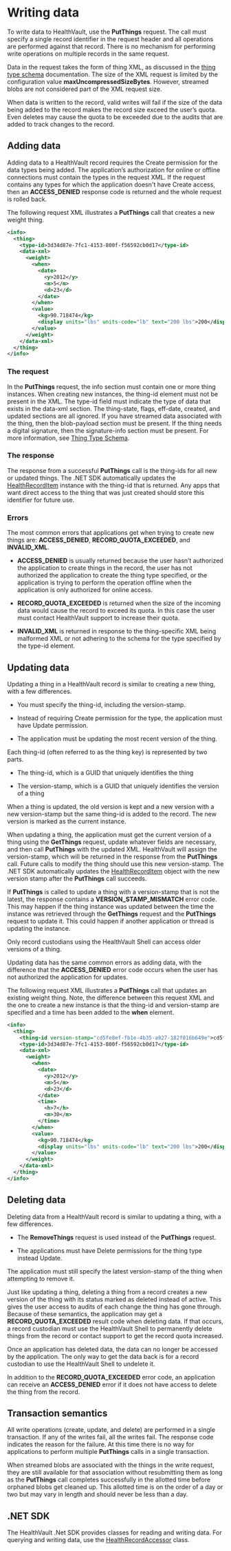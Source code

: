 Writing data
============

To write data to HealthVault, use the **PutThings** request. The call must specify a single record identifier in the request header and all operations are performed against that record. There is no mechanism for performing write operations on multiple records in the same request.

Data in the request takes the form of thing XML, as discussed in the [thing type schema](/healthvault/concepts/data/thing-types.md) documentation. The size of the XML request is limited by the configuration value **maxUncompressedSizeBytes**. However, streamed blobs are not considered part of the XML request size. 

When data is written to the record, valid writes will fail if the size of the data being added to the record makes the record size exceed the user’s quota. Even deletes may cause the quota to be exceeded due to the audits that are added to track changes to the record.

Adding data
-----------

Adding data to a HealthVault record requires the Create permission for the data types being added. The application’s authorization for online or offline connections must contain the types in the request XML. If the request contains any types for which the application doesn't have Create access, then an **ACCESS\_DENIED** response code is returned and the whole request is rolled back.

The following request XML illustrates a **PutThings** call that creates a new weight thing.

```xml
<info>
  <thing>
    <type-id>3d34d87e-7fc1-4153-800f-f56592cb0d17</type-id>
    <data-xml>
      <weight>
        <when>
          <date>
            <y>2012</y>
            <m>5</m>
            <d>23</d>
          </date>
        </when>
        <value>
          <kg>90.718474</kg>
          <display units="lbs" units-code="lb" text="200 lbs">200</display>
        </value>
      </weight>
    </data-xml>
  </thing>
</info>
```
### The request

In the **PutThings** request, the info section must contain one or more thing instances. When creating new instances, the thing-id element must not be present in the XML. The type-id field must indicate the type of data that exists in the data-xml section. The thing-state, flags, eff-date, created, and updated sections are all ignored. If you have streamed data associated with the thing, then the blob-payload section must be present. If the thing needs a digital signature, then the signature-info section must be present. For more information, see <a href="/healthvault/concepts/data/thing-types.md" id="PageContent_14101_3">Thing Type Schema</a>.

### The response

The response from a successful **PutThings** call is the thing-ids for all new or updated things. The .NET SDK automatically updates the [HealthRecordItem](/healthvault/sdks/dotnet/microsoft.health.healthrecorditem.yml) instance with the thing-id that is returned. Any apps that want direct access to the thing that was just created should store this identifier for future use.

### Errors

The most common errors that applications get when trying to create new things are: **ACCESS\_DENIED**, **RECORD\_QUOTA\_EXCEEDED**, and **INVALID\_XML**.

-   **ACCESS\_DENIED** is usually returned because the user hasn’t authorized the application to create things in the record, the user has not authorized the application to create the thing type specified, or the application is trying to perform the operation offline when the application is only authorized for online access.

-   **RECORD\_QUOTA\_EXCEEDED** is returned when the size of the incoming data would cause the record to exceed its quota. In this case the user must contact HealthVault support to increase their quota.

-   **INVALID\_XML** is returned in response to the thing-specific XML being malformed XML or not adhering to the schema for the type specified by the type-id element.

Updating data
-------------

Updating a thing in a HealthVault record is similar to creating a new thing, with a few differences.

-   You must specify the thing-id, including the version-stamp.

-   Instead of requiring Create permission for the type, the application must have Update permission.

-   The application must be updating the most recent version of the thing.

Each thing-id (often referred to as the thing key) is represented by two parts.

-   The thing-id, which is a GUID that uniquely identifies the thing

-   The version-stamp, which is a GUID that uniquely identifies the version of a thing

When a thing is updated, the old version is kept and a new version with a new version-stamp but the same thing-id is added to the record. The new version is marked as the current instance.

When updating a thing, the application must get the current version of a thing using the **GetThings** request, update whatever fields are necessary, and then call **PutThings** with the updated XML. HealthVault will assign the version-stamp, which will be returned in the response from the **PutThings** call. Future calls to modify the thing should use this new version-stamp. The .NET SDK automatically updates the [HealthRecordItem](/healthvault/sdks/dotnet/microsoft.health.healthrecorditem.yml) object with the new version stamp after the **PutThings** call succeeds. 

If **PutThings** is called to update a thing with a version-stamp that is not the latest, the response contains a **VERSION\_STAMP\_MISMATCH** error code. This may happen if the thing instance was updated between the time the instance was retrieved through the **GetThings** request and the **PutThings** request to update it. This could happen if another application or thread is updating the instance.

Only record custodians using the HealthVault Shell can access older versions of a thing.

Updating data has the same common errors as adding data, with the difference that the **ACCESS\_DENIED** error code occurs when the user has not authorized the application for updates.

The following request XML illustrates a **PutThings** call that updates an existing weight thing. Note, the difference between this request XML and the one to create a new instance is that the thing-id and version-stamp are specified and a time has been added to the **when** element.

```xml
<info>
  <thing>
    <thing-id version-stamp="cd5fe8ef-fb1e-4b35-a927-182f016b649e">cd5fe8ef-fb1e-4b35-a927-182f016b649e</thing-id>
    <type-id>3d34d87e-7fc1-4153-800f-f56592cb0d17</type-id>
    <data-xml>
      <weight>
        <when>
          <date>
            <y>2012</y>
            <m>5</m>
            <d>23</d>
          </date>
          <time>
            <h>7</h>
            <m>30</m>
          </time>
        </when>
        <value>
          <kg>90.718474</kg>
          <display units="lbs" units-code="lb" text="200 lbs">200</display>
        </value>
      </weight>
    </data-xml>
  </thing>
</info>
```
Deleting data
-------------

Deleting data from a HealthVault record is similar to updating a thing, with a few differences.

-   The **RemoveThings** request is used instead of the **PutThings** request.

-   The applications must have Delete permissions for the thing type instead Update.

The application must still specify the latest version-stamp of the thing when attempting to remove it.

Just like updating a thing, deleting a thing from a record creates a new version of the thing with its status marked as deleted instead of active. This gives the user access to audits of each change the thing has gone through. Because of these semantics, the application may get a **RECORD\_QUOTA\_EXCEEDED** result code when deleting data. If that occurs, a record custodian must use the HealthVault Shell to permanently delete things from the record or contact support to get the record quota increased.

Once an application has deleted data, the data can no longer be accessed by the application. The only way to get the data back is for a record custodian to use the HealthVault Shell to undelete it.

In addition to the **RECORD\_QUOTA\_EXCEEDED** error code, an application can receive an **ACCESS\_DENIED** error if it does not have access to delete the thing from the record.

Transaction semantics
---------------------

All write operations (create, update, and delete) are performed in a single transaction. If any of the writes fail, all the writes fail. The response code indicates the reason for the failure. At this time there is no way for applications to perform multiple **PutThings** calls in a single transaction.

When streamed blobs are associated with the things in the write request, they are still available for that association without resubmitting them as long as the **PutThings** call completes successfully in the allotted time before orphaned blobs get cleaned up. This allotted time is on the order of a day or two but may vary in length and should never be less than a day.

.NET SDK
--------

The HealthVault .Net SDK provides classes for reading and writing data. For querying and writing data, use the [HealthRecordAccessor](/healthvault/sdks/dotnet/microsoft.health.healthrecordaccessor.yml) class.
